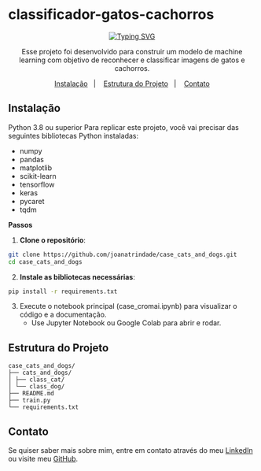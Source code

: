 # classificador-gatos-cachorros

<p align="center">
  <a href="https://git.io/typing-svg">
    <img src="https://readme-typing-svg.demolab.com?font=Fira+Code&pause=1000&color=4CAF50&center=true&vCenter=true&repeat=true&width=435&lines=Reconhecimento+de+Imagens+%F0%9F%90%B1+%F0%9F%90%B6" alt="Typing SVG" />
  </a>
</p>

<p align="center">
  Esse projeto foi desenvolvido para construir um modelo de machine learning com objetivo de reconhecer e classificar imagens de gatos e cachorros.
</p>

<p align="center">
  <a href="#-instalação">Instalação</a>&nbsp;&nbsp;&nbsp;|&nbsp;&nbsp;&nbsp;
  <a href="#-estrutura-do-projeto">Estrutura do Projeto</a>&nbsp;&nbsp;&nbsp;|&nbsp;&nbsp;&nbsp;
  <a href="#-contato">Contato</a>
</p>

## Instalação

Python 3.8 ou superior
Para replicar este projeto, você vai precisar das seguintes bibliotecas Python instaladas:

- numpy
- pandas
- matplotlib
- scikit-learn
- tensorflow
- keras
- pycaret
- tqdm
  
**Passos**
1. **Clone o repositório**:

```bash
git clone https://github.com/joanatrindade/case_cats_and_dogs.git
cd case_cats_and_dogs
```

2. **Instale as bibliotecas necessárias**:

```bash
pip install -r requirements.txt
```

3. Execute o notebook principal (case_cromai.ipynb) para visualizar o código e a documentação.
    - Use Jupyter Notebook ou Google Colab para abrir e rodar.

## Estrutura do Projeto
```
case_cats_and_dogs/
├── cats_and_dogs/
│ ├── class_cat/ 
│ └── class_dog/ 
├── README.md
├── train.py 
└── requirements.txt

```
## Contato

Se quiser saber mais sobre mim, entre em contato através do meu [LinkedIn](www.linkedin.com/in/joanatrindade-) ou visite meu [GitHub](https://github.com/joanats).
